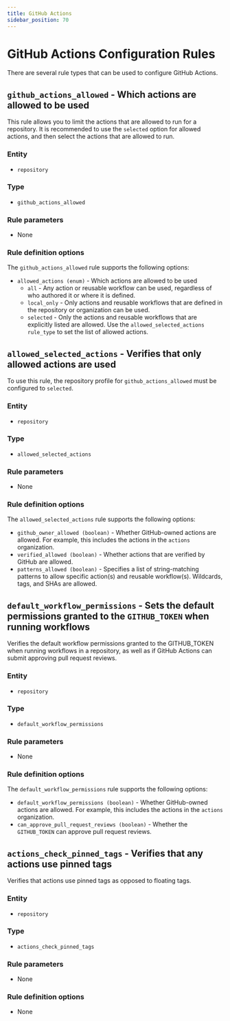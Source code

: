 ```yaml
---
title: GitHub Actions
sidebar_position: 70
---
```


# GitHub Actions Configuration Rules

There are several rule types that can be used to configure GitHub Actions.

## `github_actions_allowed` - Which actions are allowed to be used

This rule allows you to limit the actions that are allowed to run for a repository.
It is recommended to use the `selected` option for allowed actions, and then
select the actions that are allowed to run.

### Entity
- `repository`

### Type
- `github_actions_allowed`

### Rule parameters
- None

### Rule definition options

The `github_actions_allowed` rule supports the following options:
- `allowed_actions (enum)` - Which actions are allowed to be used
  - `all` - Any action or reusable workflow can be used, regardless of who authored it or where it is defined.
  - `local_only` - Only actions and reusable workflows that are defined in the repository or organization can be used.
  - `selected` - Only the actions and reusable workflows that are explicitly listed are allowed. Use the `allowed_selected_actions` `rule_type` to set the list of allowed actions.

## `allowed_selected_actions` - Verifies that only allowed actions are used

To use this rule, the repository profile for `github_actions_allowed` must
be configured to `selected`.

### Entity
- `repository`

### Type
- `allowed_selected_actions`

### Rule parameters
- None

### Rule definition options

The `allowed_selected_actions` rule supports the following options:
- `github_owner_allowed (boolean)` - Whether GitHub-owned actions are allowed. For example, this includes the actions in the `actions` organization.
- `verified_allowed (boolean)` - Whether actions that are verified by GitHub are allowed.
- `patterns_allowed (boolean)` - Specifies a list of string-matching patterns to allow specific action(s) and reusable workflow(s). Wildcards, tags, and SHAs are allowed.

## `default_workflow_permissions` - Sets the default permissions granted to the `GITHUB_TOKEN` when running workflows

Verifies the default workflow permissions granted to the GITHUB_TOKEN
when running workflows in a repository, as well as if GitHub Actions
can submit approving pull request reviews.

### Entity
- `repository`

### Type
- `default_workflow_permissions`

### Rule parameters
- None

### Rule definition options

The `default_workflow_permissions` rule supports the following options:
- `default_workflow_permissions (boolean)` - Whether GitHub-owned actions are allowed. For example, this includes the actions in the `actions` organization.
- `can_approve_pull_request_reviews (boolean)` - Whether the `GITHUB_TOKEN` can approve pull request reviews.

## `actions_check_pinned_tags` - Verifies that any actions use pinned tags

Verifies that actions use pinned tags as opposed to floating tags.

### Entity
- `repository`

### Type
- `actions_check_pinned_tags`

### Rule parameters
- None

### Rule definition options
- None
